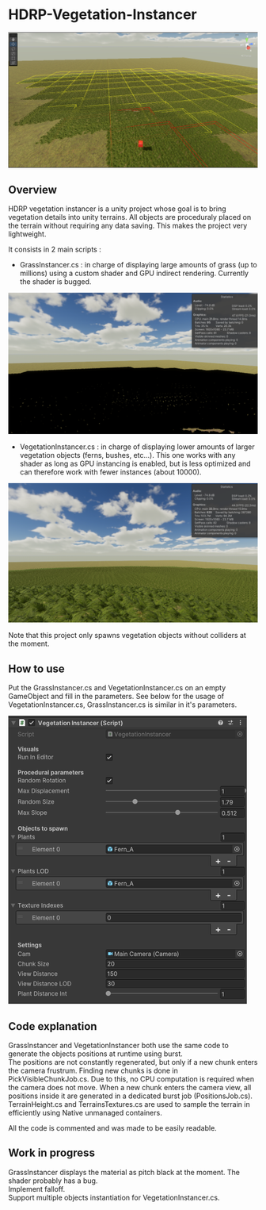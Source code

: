# HDRP-Vegetation-Instancer

![Presentation](./presentation.png?raw=true "Presentation")

## Overview

HDRP vegetation instancer is a unity project whose goal is to bring vegetation details into unity terrains. All objects are proceduraly placed on the terrain without requiring any data saving. This makes the project very lightweight.

It consists in 2 main scripts :

- GrassInstancer.cs : in charge of displaying large amounts of grass (up to millions) using a custom shader and GPU indirect rendering. Currently the shader is bugged.

![GrassInstancer](./grassInstancer.png?raw=true "GrassInstancer")

- VegetationInstancer.cs : in charge of displaying lower amounts of larger vegetation objects (ferns, bushes, etc...). This one works with any shader as long as GPU instancing is enabled, but is less optimized and can therefore work with fewer instances (about 10000).

![VegetationInstancer](./vegetationInstancer.png?raw=true "VegetationInstancer")

Note that this project only spawns vegetation objects without colliders at the moment.

## How to use

Put the GrassInstancer.cs and VegetationInstancer.cs on an empty GameObject and fill in the parameters.
See below for the usage of VegetationInstancer.cs, GrassInstancer.cs is similar in it's parameters.

![Usage](./usage.png?raw=true "Usage")

## Code explanation

GrassInstancer and VegetationInstancer both use the same code to generate the objects positions at runtime using burst.   
The positions are not constantly regenerated, but only if a new chunk enters the camera frustrum. Finding new chunks is done in PickVisibleChunkJob.cs. Due to this, no CPU computation is required when the camera does not move. When a new chunk enters the camera view, all positions inside it are generated in a dedicated burst job (PositionsJob.cs).   
TerrainHeight.cs and TerrainsTextures.cs are used to sample the terrain in efficiently using Native unmanaged containers.

All the code is commented and was made to be easily readable.

## Work in progress

GrassInstancer displays the material as pitch black at the moment. The shader probably has a bug.   
Implement falloff.   
Support multiple objects instantiation for VegetationInstancer.cs.
